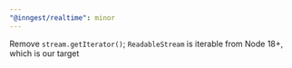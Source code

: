 ```yaml
---
"@inngest/realtime": minor
---
```


Remove `stream.getIterator()`; `ReadableStream` is iterable from Node 18+, which is our target
